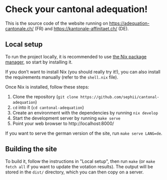 # Check your cantonal adequation!

This is the source code of the website running on
https://adequation-cantonale.ch/ (FR) and https://kantonale-affinitaet.ch/ (DE).

## Local setup

To run the project locally, it is recommended to use [the Nix package
manager](https://nixos.org/guides/install-nix.html), so start by installing it.

If you don’t want to install Nix (you should really try it!), you can also
install the requirements manually (refer to the `shell.nix` file).

Once Nix is installed, follow these steps:

1. Clone the repository (`git clone https://github.com/sephii/cantonal-adequation`)
2. `cd` into it (`cd cantonal-adequation`)
3. Create an environment with the dependencies by running `nix develop`
4. Start the development server by running `make serve`
5. Point your web browser to http://localhost:8000/

If you want to serve the german version of the site, run `make serve LANG=de`.

## Building the site

To build it, follow the instructions in "Local setup", then run `make` (or `make
fetch all` if you want to update the votation results). The output will be
stored in the `dist/` directory, which you can then copy on a server.
